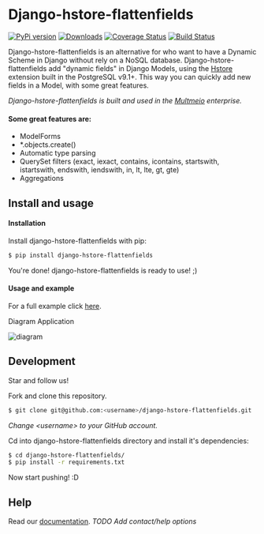 Django-hstore-flattenfields
===========================
[![PyPi version](https://pypip.in/v/django_hstore_flattenfields/badge.png)](https://pypi.python.org/pypi/django_hstore_flattenfields/)
[![Downloads](https://pypip.in/d/django_hstore_flattenfields/badge.png)](https://crate.io/packages/django_hstore_flattenfields/)
[![Coverage Status](https://coveralls.io/repos/multmeio/django-hstore-flattenfields/badge.png?branch=master)](https://coveralls.io/r/multmeio/django-hstore-flattenfields?branch=master)
[![Build Status](https://travis-ci.org/multmeio/django-hstore-flattenfields.png?branch=master)](https://travis-ci.org/multmeio/django-hstore-flattenfields)

Django-hstore-flattenfields is an alternative for who want to have a Dynamic Scheme in Django without rely on a NoSQL database. Django-hstore-flattenfields add "dynamic fields" in Django Models, using the [Hstore](http://www.postgresql.org/docs/9.1/static/hstore.html) extension built in the PostgreSQL v9.1+. This way you can quickly add new fields in a Model, with some great features.

*Django-hstore-flattenfields is built and used in the [Multmeio](http://www.multmeio.com.br) enterprise.*

#### Some great features are:
* ModelForms
* *.objects.create()
* Automatic type parsing
* QuerySet filters (exact, iexact, contains, icontains, startswith, istartswith, endswith, iendswith, in, lt, lte, gt, gte)
* Aggregations


Install and usage
-----------------

#### Installation
Install django-hstore-flattenfields with pip:

```sh
$ pip install django-hstore-flattenfields
```

You're done! django-hstore-flattenfields is ready to use! ;)

#### Usage and example

For a full example click [here](https://github.com/multmeio/django-hstore-flattenfields/tree/master/example).

Diagram Application

![diagram](https://raw.github.com/multmeio/django-hstore-flattenfields/master/doc/application_diagram.png)

Development
------------

Star and follow us!

Fork and clone this repository.

```sh
$ git clone git@github.com:<username>/django-hstore-flattenfields.git
```

 *Change \<username\> to your GitHub account.*

Cd into django-hstore-flattenfields directory and install it's dependencies:

```sh
$ cd django-hstore-flattenfields/
$ pip install -r requirements.txt
```

Now start pushing! :D


Help
--------

Read our [documentation](http://django-hstore-flattenfields.readthedocs.org).
*TODO Add contact/help options*
